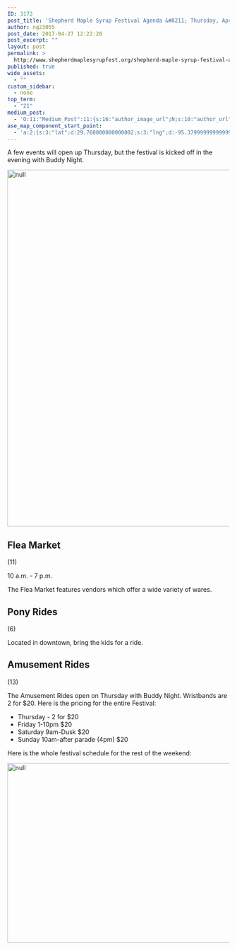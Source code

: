 ```yaml
---
ID: 3172
post_title: 'Shepherd Maple Syrup Festival Agenda &#8211; Thursday, April 27'
author: ng23055
post_date: 2017-04-27 12:22:20
post_excerpt: ""
layout: post
permalink: >
  http://www.shepherdmaplesyrupfest.org/shepherd-maple-syrup-festival-agenda-thursday-april-27
published: true
wide_assets:
  - ""
custom_sidebar:
  - none
top_term:
  - "21"
medium_post:
  - 'O:11:"Medium_Post":11:{s:16:"author_image_url";N;s:10:"author_url";N;s:11:"byline_name";N;s:12:"byline_email";N;s:10:"cross_link";s:3:"yes";s:2:"id";N;s:21:"follower_notification";s:3:"yes";s:7:"license";s:19:"all-rights-reserved";s:14:"publication_id";s:12:"881fb60cdbf3";s:6:"status";s:5:"draft";s:3:"url";N;}'
ase_map_component_start_point:
  - 'a:2:{s:3:"lat";d:29.760000000000002;s:3:"lng";d:-95.379999999999995;}'
---
```

<p></p>
<p>A few events will open up Thursday, but the festival is kicked off in the evening with Buddy Night.</p>
<p></p>
<p><img src="http://www.shepherdmaplesyrupfest.org/wp-content/uploads/2017/04/image-11.jpeg" width="624" height="806" alt="null" title="null"></p>
<p></p>
<h2>Flea Market</h2>
<p>(11)</p>
<p>10 a.m. - 7 p.m.</p>
<p>The Flea Market features vendors which offer a wide variety of wares.</p>
<p></p>
<h2>Pony Rides</h2>
<p>(6)</p>
<p>Located in downtown, bring the kids for a ride.</p>
<p></p>
<h2>Amusement Rides</h2>
<p>(13)</p>
<p>The Amusement Rides open on Thursday with Buddy Night. Wristbands are 2 for $20. Here is the pricing for the entire Festival:</p>
<p></p>
<ul>
<li>Thursday - 2 for $20</li>
<li>Friday 1-10pm $20</li>
<li>Saturday 9am-Dusk $20</li>
<li>Sunday 10am-after parade (4pm) $20</li>
</ul>
<p></p>
<p>Here is the whole festival schedule for the rest of the weekend:</p>
<p></p>
<p><img src="http://www.shepherdmaplesyrupfest.org/wp-content/uploads/2017/04/image-12.jpeg" width="624" height="406" alt="null" title="null"></p>